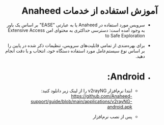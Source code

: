 <div dir=rtl>

  # آموزش استفاده از خدمات Anaheed

- سرویس مورد استفاده در Anaheed یا به عبارتی "EASE" بر اساس یک باور به وجود آمده است: دسترسی حداکثری به محتوای امن Extensive Access to Safe Exploration

- برای بهره‌مندی از تمامی قابلیت‌های سرویس، تنظیمات ذکر شده در پایین را بر اساس نوع سیستم‌عامل مورد استفاده دستگاه خود، انتخاب و با دقت انجام دهید.

- # Android:
  -   ابتدا نرم‌افزار v2rayNG را از لینک زیر دانلود کنید:
   https://github.com/Anaheed-support/guide/blob/main/applications/v2rayNG-android.apk
 
  -   پس از نصب نرم‌افزار 
